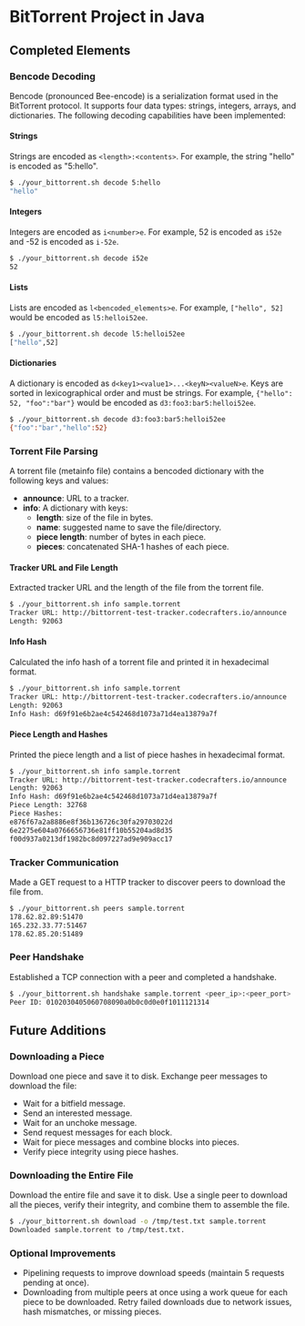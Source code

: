 # BitTorrent Project in Java

## Completed Elements

### Bencode Decoding
Bencode (pronounced Bee-encode) is a serialization format used in the BitTorrent protocol. It supports four data types: strings, integers, arrays, and dictionaries. The following decoding capabilities have been implemented:

#### Strings
Strings are encoded as `<length>:<contents>`. For example, the string "hello" is encoded as "5:hello".
```sh
$ ./your_bittorrent.sh decode 5:hello
"hello"
```

#### Integers
Integers are encoded as `i<number>e`. For example, 52 is encoded as `i52e` and -52 is encoded as `i-52e`.
```sh
$ ./your_bittorrent.sh decode i52e
52
```

#### Lists
Lists are encoded as `l<bencoded_elements>e`. For example, `["hello", 52]` would be encoded as `l5:helloi52ee`.
```sh
$ ./your_bittorrent.sh decode l5:helloi52ee
["hello",52]
```

#### Dictionaries
A dictionary is encoded as `d<key1><value1>...<keyN><valueN>e`. Keys are sorted in lexicographical order and must be strings. For example, `{"hello": 52, "foo":"bar"}` would be encoded as `d3:foo3:bar5:helloi52ee`.
```sh
$ ./your_bittorrent.sh decode d3:foo3:bar5:helloi52ee
{"foo":"bar","hello":52}
```

### Torrent File Parsing
A torrent file (metainfo file) contains a bencoded dictionary with the following keys and values:
- **announce**: URL to a tracker.
- **info**: A dictionary with keys:
  - **length**: size of the file in bytes.
  - **name**: suggested name to save the file/directory.
  - **piece length**: number of bytes in each piece.
  - **pieces**: concatenated SHA-1 hashes of each piece.

#### Tracker URL and File Length
Extracted tracker URL and the length of the file from the torrent file.
```sh
$ ./your_bittorrent.sh info sample.torrent
Tracker URL: http://bittorrent-test-tracker.codecrafters.io/announce
Length: 92063
```

#### Info Hash
Calculated the info hash of a torrent file and printed it in hexadecimal format.
```sh
$ ./your_bittorrent.sh info sample.torrent
Tracker URL: http://bittorrent-test-tracker.codecrafters.io/announce
Length: 92063
Info Hash: d69f91e6b2ae4c542468d1073a71d4ea13879a7f
```

#### Piece Length and Hashes
Printed the piece length and a list of piece hashes in hexadecimal format.
```sh
$ ./your_bittorrent.sh info sample.torrent
Tracker URL: http://bittorrent-test-tracker.codecrafters.io/announce
Length: 92063
Info Hash: d69f91e6b2ae4c542468d1073a71d4ea13879a7f
Piece Length: 32768
Piece Hashes:
e876f67a2a8886e8f36b136726c30fa29703022d
6e2275e604a0766656736e81ff10b55204ad8d35
f00d937a0213df1982bc8d097227ad9e909acc17
```

### Tracker Communication
Made a GET request to a HTTP tracker to discover peers to download the file from.
```sh
$ ./your_bittorrent.sh peers sample.torrent
178.62.82.89:51470
165.232.33.77:51467
178.62.85.20:51489
```

### Peer Handshake
Established a TCP connection with a peer and completed a handshake.
```sh
$ ./your_bittorrent.sh handshake sample.torrent <peer_ip>:<peer_port>
Peer ID: 0102030405060708090a0b0c0d0e0f1011121314
```

## Future Additions

### Downloading a Piece
Download one piece and save it to disk. Exchange peer messages to download the file:
- Wait for a bitfield message.
- Send an interested message.
- Wait for an unchoke message.
- Send request messages for each block.
- Wait for piece messages and combine blocks into pieces.
- Verify piece integrity using piece hashes.

### Downloading the Entire File
Download the entire file and save it to disk. Use a single peer to download all the pieces, verify their integrity, and combine them to assemble the file.
```sh
$ ./your_bittorrent.sh download -o /tmp/test.txt sample.torrent
Downloaded sample.torrent to /tmp/test.txt.
```

### Optional Improvements
- Pipelining requests to improve download speeds (maintain 5 requests pending at once).
- Downloading from multiple peers at once using a work queue for each piece to be downloaded. Retry failed downloads due to network issues, hash mismatches, or missing pieces.
